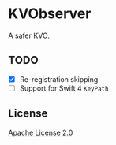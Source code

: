 # KVObserver
A safer KVO.

## TODO
- [x] Re-registration skipping
- [ ] Support for Swift 4 `KeyPath`

## License
[Apache License 2.0](License.txt)
